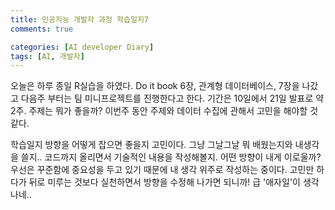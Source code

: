 ```yaml
---
title: 인공지능 개발자 과정 학습일지7
comments: true

categories: [AI developer Diary]
tags: [AI, 개발자]
---
```


오늘은 하루 종일 R실습을 하였다. Do it book 6장, 관계형 데이터베이스, 7장을 나갔고 다음주 부터는 팀 미니프로젝트를 진행한다고 한다. 기간은 10일에서 21일 발표로 약 2주. 주제는 뭐가 좋을까? 이번주 동안 주제와 데이터 수집에 관해서 고민을 해야할 것 같다.

학습일지 방향을 어떻게 잡으면 좋을지 고민이다. 그냥 그날그날 뭐 배웠는지와 내생각을 쓸지.. 코드까지 올리면서 기술적인 내용을 작성해볼지. 어떤 방향이 내게 이로울까? 우선은 꾸준함에 중요성을 두고 있기 때문에 내 생각 위주로 작성하는 중이다. 고민만 하다가 뒤로 미루는 것보다 실천하면서 방향을 수정해 나가면 되니까! 급 '애자일'이 생각나네..
